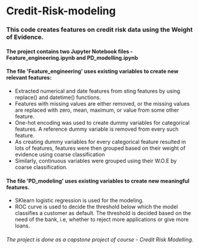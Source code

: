 # Credit-Risk-modeling
### This code creates features on credit risk data using the Weight of Evidence.

#### The project contains two Jupyter Notebook files - Feature_engineering.ipynb and PD_modelling.ipynb
  
#### The file 'Feature_engineering' uses existing variables to create new relevant features:
* Extracted numerical and date features from sting features by using replace() and datetime() functions.
* Features with missing values are either removed, or the missing values are replaced with zero, mean, maximum, or value from some other feature.
* One-hot encoding was used to create dummy variables for categorical features. A reference dummy variable is removed from every such feature.
* As creating dummy variables for every categorical feature resulted in lots of features, features were then grouped based on their weight of evidence using coarse classification
* Similarly, continuous variables were grouped using their W.O.E by coarse classification.

#### The file 'PD_modeling' uses existing variables to create new meaningful features.
* SKlearn logistic regression is used for the modeling.
* ROC curve is used to decide the threshold below which the model classifies a customer as default. The threshold is decided based on the need of the bank, i.e, whether to reject more applications or give more loans.



###### The project is done as a capstone project of course - Credit Risk Modelling.
